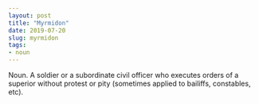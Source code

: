 ```yaml
---
layout: post
title: "Myrmidon"
date: 2019-07-20
slug: myrmidon
tags:
- noun
---
```


Noun. A soldier or a subordinate civil officer who executes orders of a superior without protest or pity (sometimes applied to bailiffs, constables, etc).

